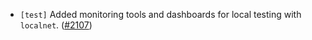 - `[test]` Added monitoring tools and dashboards for local testing with `localnet`. ([\#2107](https://github.com/cometbft/cometbft/issues/2107))
